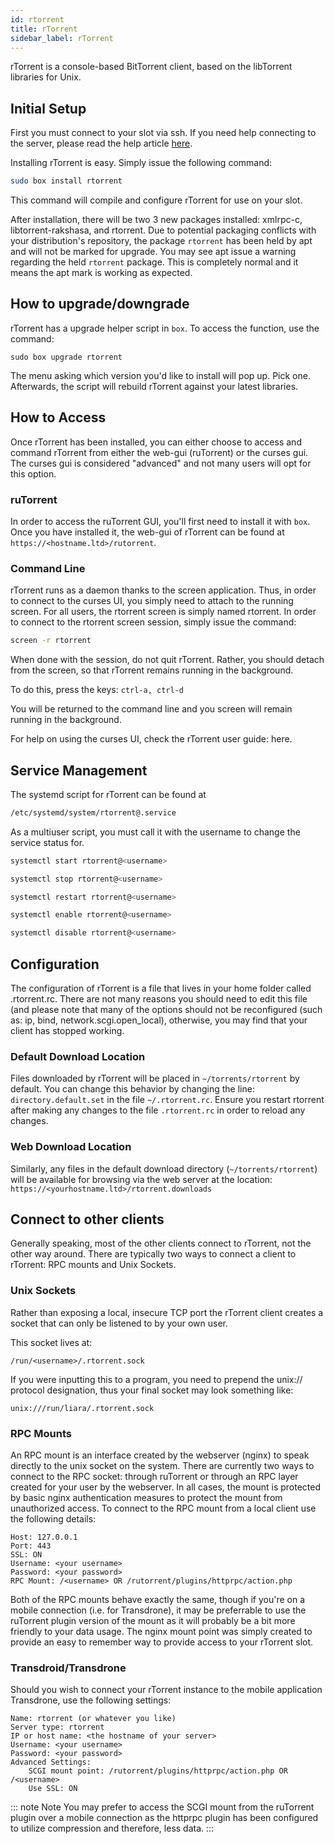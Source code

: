 ```yaml
---
id: rtorrent
title: rTorrent
sidebar_label: rTorrent
---
```


rTorrent is a console-based BitTorrent client, based on the libTorrent libraries for Unix.

## Initial Setup

First you must connect to your slot via ssh. If you need help connecting to the server, please read the help article [here](../getting-started/how-do-i-connect.md).

Installing rTorrent is easy. Simply issue the following command:

```bash main
sudo box install rtorrent
```
This command will compile and configure rTorrent for use on your slot.

After installation, there will be two 3 new packages installed: xmlrpc-c, libtorrent-rakshasa, and rtorrent. Due to potential packaging conflicts with your distribution's repository, the package `rtorrent` has been held by apt and will not be marked for upgrade. You may see apt issue a warning regarding the held `rtorrent` package. This is completely normal and it means the apt mark is working as expected.

## How to upgrade/downgrade

rTorrent has a upgrade helper script in `box`. To access the function, use the command:

```
sudo box upgrade rtorrent
```

The menu asking which version you'd like to install will pop up. Pick one. Afterwards, the script will rebuild rTorrent against your latest libraries.

## How to Access

Once rTorrent has been installed, you can either choose to access and command rTorrent from either the web-gui (ruTorrent) or the curses gui. The curses gui is considered "advanced" and not many users will opt for this option.

### ruTorrent
In order to access the ruTorrent GUI, you'll first need to install it with `box`. Once you have installed it,  the web-gui of rTorrent can be found at `https://<hostname.ltd>/rutorrent`.

### Command Line

rTorrent runs as a daemon thanks to the screen application. Thus, in order to connect to the curses UI, you simply need to attach to the running screen. For all users, the rtorrent screen is simply named rtorrent. In order to connect to the rtorrent screen session, simply issue the command:
```bash
screen -r rtorrent
```
When done with the session, do not quit rTorrent. Rather, you should detach from the screen, so that rTorrent remains running in the background.

To do this, press the keys: `ctrl-a, ctrl-d`

You will be returned to the command line and you screen will remain running in the background.

For help on using the curses UI, check the rTorrent user guide: here.

## Service Management
The systemd script for rTorrent can be found at
```bash
/etc/systemd/system/rtorrent@.service
```
As a multiuser script, you must call it with the username to change the service status for.
<!--DOCUSAURUS_CODE_TABS-->
<!--Start-->
```bash
systemctl start rtorrent@<username>
```
<!--Stop-->
```bash
systemctl stop rtorrent@<username>
```
<!--Restart-->
```bash
systemctl restart rtorrent@<username>
```
<!--Enable-->
```bash
systemctl enable rtorrent@<username>
```
<!--Disable-->
```bash
systemctl disable rtorrent@<username>
```
<!--END_DOCUSAURUS_CODE_TABS-->

## Configuration

The configuration of rTorrent is a file that lives in your home folder called .rtorrent.rc. There are not many reasons you should need to edit this file (and please note that many of the options should not be reconfigured (such as: ip, bind, network.scgi.open_local), otherwise, you may find that your client has stopped working.

### Default Download Location

Files downloaded by rTorrent will be placed in `~/torrents/rtorrent` by default. You can change this behavior by changing the line: `directory.default.set` in the file `~/.rtorrent.rc`. Ensure you restart rtorrent after making any changes to the file `.rtorrent.rc` in order to reload any changes.

### Web Download Location

Similarly, any files in the default download directory (`~/torrents/rtorrent`) will be available for browsing via the web server at the location: `https://<yourhostname.ltd>/rtorrent.downloads`

## Connect to other clients

Generally speaking, most of the other clients connect to rTorrent, not the other way around. There are typically two ways to connect a client to rTorrent: RPC mounts and Unix Sockets.

### Unix Sockets
Rather than exposing a local, insecure TCP port the rTorrent client creates a socket that can only be listened to by your own user.

This socket lives at:

`/run/<username>/.rtorrent.sock`

If you were inputting this to a program, you need to prepend the unix:// protocol designation, thus your final socket may look something like:

`unix:///run/liara/.rtorrent.sock`

### RPC Mounts

An RPC mount is an interface created by the webserver (nginx) to speak directly to the unix socket on the system. There are currently two ways to connect to the RPC socket: through ruTorrent or through an RPC layer created for your user by the webserver. In all cases, the mount is protected by basic nginx authentication measures to protect the mount from unauthorized access. To connect to the RPC mount from a local client use the following details:

```plaintext main
Host: 127.0.0.1
Port: 443
SSL: ON
Username: <your username>
Password: <your password>
RPC Mount: /<username> OR /rutorrent/plugins/httprpc/action.php
```

Both of the RPC mounts behave exactly the same, though if you're on a mobile connection (i.e. for Transdrone), it may be preferrable to use the ruTorrent plugin version of the mount as it will probably be a bit more friendly to your data usage. The nginx mount point was simply created to provide an easy to remember way to provide access to your rTorrent slot.

### Transdroid/Transdrone

Should you wish to connect your rTorrent instance to the mobile application Transdrone, use the following settings:

```plaintext main
Name: rtorrent (or whatever you like)
Server type: rtorrent
IP or host name: <the hostname of your server>
Username: <your username>
Password: <your password>
Advanced Settings:
    SCGI mount point: /rutorrent/plugins/httprpc/action.php OR /<username>
    Use SSL: ON
```

::: note Note
You may prefer to access the SCGI mount from the ruTorrent plugin over a mobile connection as the httprpc plugin has been configured to utilize compression and therefore, less data.
:::
